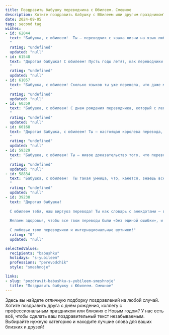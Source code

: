 ```yaml
---
title: Поздравить бабушку переводчика с Юбилеем. Смешное
description: Хотите поздравить бабушку с Юбилеем или другим праздником? Наш ИИ создаст незабываемое поздравление, а вы обязательно выделитесь среди других.  
date: 2024-09-05
tags: second tag
wishes:
- id: 62044
  text: "Бабушка, с юбилеем!  Ты – переводчик с языка жизни на язык любви, и, кажется, ты уже перевела с десяток жизней!  Пусть твоё \"здоровье\" переводится на все языки мира как \"крепкое\", а \"счастье\" - как \"безграничное\"!
  "
  rating: "undefined"
  updated: "null"
- id: 61548
  text: "Дорогая бабушка! С юбилеем! Пусть годы летят, как переводчики после совещания, – быстро и весело! 😊 Желаем тебе крепкого здоровья, чтобы переводить языки жизни без ошибок и перебоев! 🎉
  "
  rating: "undefined"
  updated: "null"
- id: 61057
  text: "Бабушка, с юбилеем! Сколько языков ты уже перевела, что даже мы, внуки, порой не понимаем, о чём ты говоришь! Но главное - ты всегда говоришь правду, и это самое ценное, что ты нам передала!
  "
  rating: "undefined"
  updated: "null"
- id: 60359
  text: "Бабушка, с юбилеем! С днем рождения переводчика, который с легкостью переводит не только слова, но и настроение, и даже языки наших котов! Желаем, чтобы ваш словарный запас был безграничен, как и количество ваших внуков, а жизнь переводилась только на язык радости и счастья!
  "
  rating: "undefined"
  updated: "null"
- id: 60168
  text: "Дорогая Бабушка, с юбилеем! Ты – настоящая королева перевода, которая не только знает все языки мира, но и умеет перевести любой кошмар в смешную шутку.  Желаем тебе, чтобы в твоей жизни было больше интересных переводов, а не непонятных слов, и  чтобы  твоя  жизнь  была  наполнена  яркими   красками,  как   в  лучшей   книге   с   отличным   переводом!
  "
  rating: "undefined"
  updated: "null"
- id: 59329
  text: "Бабушка, с юбилеем! Ты – живое доказательство того, что переводчики не только знают все языки, но и умеют переводить время!  Пусть в твоей жизни всегда будет много прекрасных историй, которые ты сможешь пересказать на все языки мира, а главное – на языке любви!
  "
  rating: "undefined"
  updated: "null"
- id: 58834
  text: "Бабушка, с юбилеем!  Ты такая умница, что, кажется, знаешь все языки мира!  Надеюсь, ты перевела все свои \"бабушкины\" фразы на английский, чтобы внуки не терялись в переводах. 😉  Желаем тебе крепкого здоровья, чтобы ты дожила до того момента, когда внуки начнут переводить тебе с марсианского! 😜
  "
  rating: "undefined"
  updated: "null"
- id: 39230
  text: "Дорогая бабушка!
  
  С юбилеем тебя, наш виртуоз перевода! Ты как словарь с анекдотами — всегда в нужное время под рукой и с коварной улыбкой на лице! Пусть твой жизненный опыт переводится лишь на «язык счастья», без ошибок и с юмором.
  
  Желаем здоровья, чтобы все твои переводы были «без единой ошибки», и счастья, чтобы жизни хватило на все «языковые курсы». Пусть сердце твое бьется в ритме танго, а уши радуются звучанию смеха!
  
  С любовью твои переводчики и интернациональные шутники!"
  rating: "0"
  updated: "null"

selectedValues:
  recipients: "babushku"
  holidays: "s-yubileem"
  professions: "perevodchik"
  style: "smeshnoje"

links:
- slug: "pozdravit-babushku-s-yubileem-smeshnoje"
  title: "Поздравить бабушку с Юбилеем. Смешное"
---
```


Здесь вы найдете отличную подборку поздравлений на любой случай. 
Хотите поздравить друга с днём рождения, коллегу с профессиональным праздником или близких с Новым годом? У нас есть всё, чтобы сделать ваш поздравительный текст незабываемым. Выбирайте нужную категорию и находите лучшие слова для ваших близких и друзей!
